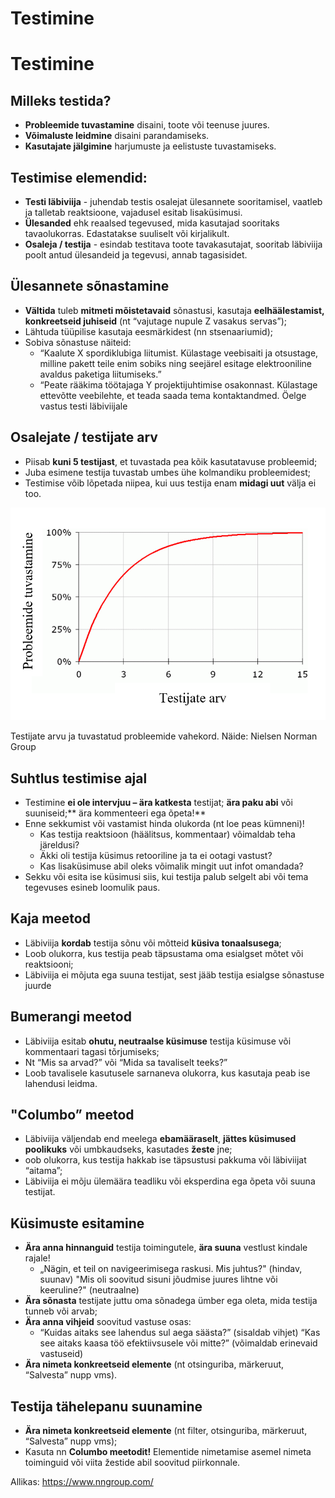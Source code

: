 # Testimine

# Testimine

## Milleks testida?
- **Probleemide tuvastamine** disaini, toote või teenuse juures. 
- **Võimaluste leidmine** disaini parandamiseks. 
- **Kasutajate jälgimine** harjumuste ja eelistuste tuvastamiseks.

## Testimise elemendid:
- **Testi läbiviija** - juhendab testis osalejat ülesannete sooritamisel, vaatleb ja talletab reaktsioone, vajadusel esitab lisaküsimusi.
- **Ülesanded** ehk reaalsed tegevused, mida kasutajad sooritaks tavaolukorras. Edastatakse suuliselt või kirjalikult.
- **Osaleja / testija** - esindab testitava toote tavakasutajat, sooritab läbiviija poolt antud ülesandeid ja tegevusi, annab tagasisidet. 

## Ülesannete sõnastamine
- **Vältida** tuleb **mitmeti mõistetavaid** sõnastusi, kasutaja **eelhäälestamist, konkreetseid juhiseid** (nt “vajutage nupule Z vasakus servas”);
- Lähtuda tüüpilise kasutaja eesmärkidest (nn stsenaariumid);
- Sobiva sõnastuse näiteid:
  - “Kaalute X spordiklubiga liitumist. Külastage veebisaiti ja otsustage, milline pakett teile enim sobiks ning seejärel esitage elektrooniline avaldus paketiga liitumiseks.”
  - “Peate rääkima töötajaga Y projektijuhtimise osakonnast. Külastage ettevõtte veebilehte, et teada saada tema kontaktandmed. Öelge vastus testi läbiviijale

## Osalejate / testijate arv
- Piisab **kuni 5 testijast**, et tuvastada pea kõik kasutatavuse probleemid;
- Juba esimene testija tuvastab umbes ühe kolmandiku probleemidest; 
- Testimise võib lõpetada niipea, kui uus testija enam **midagi uut** välja ei too.

![Testimine](./testimine.png)

Testijate arvu ja tuvastatud probleemide vahekord. Näide: Nielsen Norman Group

## Suhtlus testimise ajal
- Testimine **ei ole intervjuu – ära katkesta** testijat; **ära paku abi** või suuniseid;** ära kommenteeri ega õpeta!**
- Enne sekkumist või vastamist hinda olukorda (nt loe peas kümneni)!
  - Kas testija reaktsioon (häälitsus, kommentaar) võimaldab teha järeldusi? 
  - Äkki oli testija küsimus retooriline ja ta ei ootagi vastust?
  - Kas lisaküsimuse abil oleks võimalik mingit uut infot omandada?
- Sekku või esita ise küsimusi siis, kui testija palub selgelt abi või tema tegevuses esineb loomulik paus. 


## Kaja meetod
- Läbiviija **kordab** testija sõnu või mõtteid **küsiva tonaalsusega**;
- Loob olukorra, kus testija peab täpsustama oma esialgset mõtet või reaktsiooni;
- Läbiviija ei mõjuta ega suuna testijat, sest jääb testija esialgse sõnastuse juurde


## Bumerangi meetod
- Läbiviija esitab **ohutu, neutraalse küsimuse** testija küsimuse või kommentaari tagasi tõrjumiseks;
- Nt “Mis sa arvad?” või “Mida sa tavaliselt teeks?”
- Loob tavalisele kasutusele sarnaneva olukorra, kus kasutaja peab ise lahendusi leidma. 

## "Columbo” meetod
- Läbiviija väljendab end meelega **ebamääraselt**, **jättes küsimused poolikuks** või umbkaudseks, kasutades **žeste** jne;
- oob olukorra, kus testija hakkab ise täpsustusi pakkuma või läbiviijat “aitama”;
- Läbiviija ei mõju ülemäära teadliku või eksperdina ega õpeta või suuna testijat. 

## Küsimuste esitamine
- **Ära anna hinnanguid** testija toimingutele, **ära suuna** vestlust kindale rajale!  
  - „Nägin, et teil on navigeerimisega raskusi. Mis juhtus?" (hindav, suunav) "Mis oli soovitud sisuni jõudmise juures lihtne või keeruline?" (neutraalne) 
- **Ära sõnasta** testijate juttu oma sõnadega ümber ega oleta, mida testija tunneb või arvab;
- **Ära anna vihjeid** soovitud vastuse osas:
  - “Kuidas aitaks see lahendus sul aega säästa?” (sisaldab vihjet) “Kas see aitaks kaasa töö efektiivsusele või mitte?” (võimaldab erinevaid vastuseid)
- **Ära nimeta konkreetseid elemente** (nt otsinguriba, märkeruut, “Salvesta” nupp vms).


## Testija tähelepanu suunamine
- **Ära nimeta konkreetseid elemente** (nt filter, otsinguriba, märkeruut, “Salvesta” nupp vms);
- Kasuta nn **Columbo meetodit!** Elementide nimetamise asemel nimeta toiminguid või viita žestide abil soovitud piirkonnale.

Allikas: https://www.nngroup.com/

